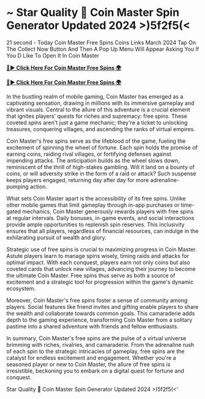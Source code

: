 # ~ Star Quality 🌟 Coin Master Spin Generator Updated 2024 >)5f2f5(<

21 second - Today Coin Master Free Spins Coins Links March 2024 Tap On The Collect Now Button And Then A Pop Up Menu Will Appear Asking You If You D Like To Open It In Coin Master

[**🔴► Click Here For Coin Master Free Spins 🌍**](https://github.com/lejooam/Coin)

[**🔴► Click Here For Coin Master Free Spins 🌍**](https://github.com/lejooam/Coin)
 
In the bustling realm of mobile gaming, Coin Master has emerged as a captivating sensation, drawing in millions with its immersive gameplay and vibrant visuals. Central to the allure of this adventure is a crucial element that ignites players' quests for riches and supremacy: free spins. These coveted spins aren't just a game mechanic; they're a ticket to unlocking treasures, conquering villages, and ascending the ranks of virtual empires.

Coin Master's free spins serve as the lifeblood of the game, fueling the excitement of spinning the wheel of fortune. Each spin holds the promise of earning coins, raiding rival villages, or fortifying defenses against impending attacks. The anticipation builds as the wheel slows down, reminiscent of the thrill of high-stakes gambling. Will it land on a bounty of coins, or will adversity strike in the form of a raid or attack? Such suspense keeps players engaged, returning day after day for more adrenaline-pumping action.

What sets Coin Master apart is the accessibility of its free spins. Unlike other mobile games that limit gameplay through in-app purchases or time-gated mechanics, Coin Master generously rewards players with free spins at regular intervals. Daily bonuses, in-game events, and social interactions provide ample opportunities to replenish spin reserves. This inclusivity ensures that all players, regardless of financial resources, can indulge in the exhilarating pursuit of wealth and glory.

Strategic use of free spins is crucial to maximizing progress in Coin Master. Astute players learn to manage spins wisely, timing raids and attacks for optimal impact. With each conquest, players earn not only coins but also coveted cards that unlock new villages, advancing their journey to become the ultimate Coin Master. Free spins thus serve as both a source of excitement and a strategic tool for progression within the game's dynamic ecosystem.

Moreover, Coin Master's free spins foster a sense of community among players. Social features like friend invites and gifting enable players to share the wealth and collaborate towards common goals. This camaraderie adds depth to the gaming experience, transforming Coin Master from a solitary pastime into a shared adventure with friends and fellow enthusiasts.

In summary, Coin Master's free spins are the pulse of a virtual universe brimming with riches, rivalries, and camaraderie. From the adrenaline rush of each spin to the strategic intricacies of gameplay, free spins are the catalyst for endless excitement and engagement. Whether you're a seasoned player or new to Coin Master, the allure of free spins is irresistible, beckoning you to embark on a digital quest for fortune and conquest.

Star Quality 🌟 Coin Master Spin Generator Updated 2024 >)5f2f5(<'
